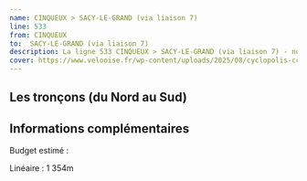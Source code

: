 ```yaml
---
name: CINQUEUX > SACY-LE-GRAND (via liaison 7)
line: 533
from: CINQUEUX 
to:  SACY-LE-GRAND (via liaison 7) 
description: La ligne 533 CINQUEUX > SACY-LE-GRAND (via liaison 7) - no 33 du schéma cyclable de la CCPOH  relie CINQUEUX  à SACY-LE-GRAND (via liaison 7) 
cover: https://www.velooise.fr/wp-content/uploads/2025/08/cyclopolis-ccpoh-33.jpg
---
```

## Les tronçons (du Nord au Sud)

## Informations complémentaires

Budget estimé : 

Linéaire : 1 354m

